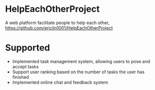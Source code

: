# HelpEachOtherProject
A web platform facilitate people to help each other, https://github.com/ericlin1001/HelpEachOtherProject

# Supported
* Implemented task management system, allowing users to pose and accept tasks
* Support user ranking based on the number of tasks the user has finished
* Implemented online chat and feedback system
